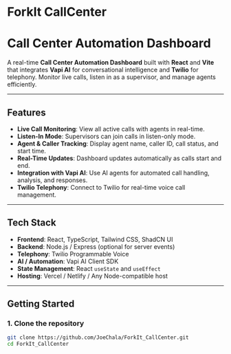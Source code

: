 # ForkIt CallCenter
# Call Center Automation Dashboard

A real-time **Call Center Automation Dashboard** built with **React** and **Vite** that integrates **Vapi AI** for conversational intelligence and **Twilio** for telephony. Monitor live calls, listen in as a supervisor, and manage agents efficiently.

---

## Features

- **Live Call Monitoring**: View all active calls with agents in real-time.  
- **Listen-In Mode**: Supervisors can join calls in listen-only mode.  
- **Agent & Caller Tracking**: Display agent name, caller ID, call status, and start time.  
- **Real-Time Updates**: Dashboard updates automatically as calls start and end.  
- **Integration with Vapi AI**: Use AI agents for automated call handling, analysis, and responses.  
- **Twilio Telephony**: Connect to Twilio for real-time voice call management.

---

## Tech Stack

- **Frontend**: React, TypeScript, Tailwind CSS, ShadCN UI  
- **Backend**: Node.js / Express (optional for server events)  
- **Telephony**: Twilio Programmable Voice  
- **AI / Automation**: Vapi AI Client SDK  
- **State Management**: React `useState` and `useEffect`  
- **Hosting**: Vercel / Netlify / Any Node-compatible host

---

## Getting Started

### 1. Clone the repository

```bash
git clone https://github.com/JoeChala/ForkIt_CallCenter.git
cd ForkIt_CallCenter
```
